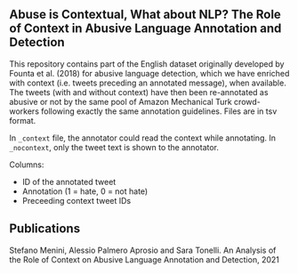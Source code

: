 ##  Abuse is Contextual, What about NLP? The Role of Context in Abusive Language Annotation and Detection

This repository contains part of the English dataset originally developed by Founta et al. (2018) for abusive language detection, which we have enriched with context (i.e. tweets preceding an annotated message), when available. The tweets (with and without context) have then been re-annotated as abusive or not by the same pool of Amazon Mechanical Turk crowd-workers following exactly the same annotation guidelines. 
Files are in tsv format.

In `_context` file, the annotator could read the context while annotating. In `_nocontext`, only the tweet text is shown to the annotator.

Columns:
* ID of the annotated tweet
* Annotation (1 = hate, 0 = not hate)
* Preceeding context tweet IDs

## Publications
Stefano Menini, Alessio Palmero Aprosio and Sara Tonelli. An Analysis of the Role of Context on Abusive Language Annotation and Detection, 2021
